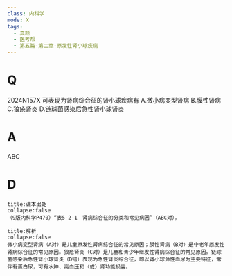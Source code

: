 ```yaml
---
class: 内科学
mode: X
tags:
  - 真题
  - 医考帮
  - 第五篇-第二章-原发性肾小球疾病
---
```


# Q
2024N157X 可表现为肾病综合征的肾小球疾病有
A.微小病变型肾病
B.膜性肾病
C.狼疮肾炎
D.链球菌感染后急性肾小球肾炎

# A
ABC
# D
```ad-note
title:课本出处
collapse:false
（9版内科学P470）“表5-2-1　肾病综合征的分类和常见病因”（ABC对）。
```

```ad-summary
title:解析
collapse:false
微小病变型肾病（A对）是儿童原发性肾病综合征的常见原因；膜性肾病（B对）是中老年原发性肾病综合征的常见原因。狼疮肾炎（C对）是儿童和青少年继发性肾病综合征的常见原因。链球菌感染后急性肾小球肾炎（D错）表现为急性肾炎综合征，即以肾小球源性血尿为主要特征，常伴有蛋白尿，可有水肿、高血压和（或）肾功能损害。
```

